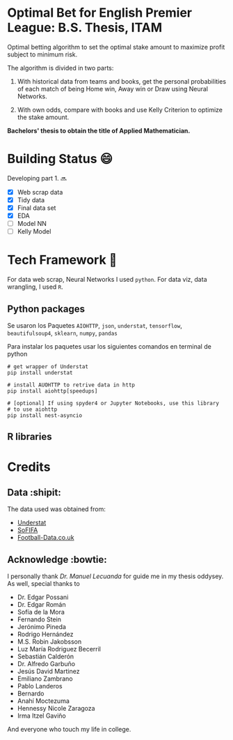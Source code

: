 # Optimal Bet for English Premier League: B.S. Thesis, ITAM

Optimal betting algorithm to set the optimal stake amount to maximize profit
subject to minimum risk.

The algorithm is divided in two parts:

1. With historical data from teams and books, get the personal probabilities
of each match of being Home win, Away win or Draw using Neural Networks.

2. With own odds, compare with books and use Kelly Criterion to optimize the stake amount.

**Bachelors' thesis to obtain the title of Applied Mathematician.**

# Building Status :smile:

Developing part 1. :soon:

- [x] Web scrap data
- [X] Tidy data
- [X] Final data set
- [X] EDA
- [ ] Model NN
- [ ] Kelly Model

# Tech Framework :snake:
For data web scrap, Neural Networks I used `python`. For data viz, data wrangling, I used `R`.

## Python packages
Se usaron los Paquetes `AIOHTTP`, `json`, `understat`, `tensorflow`, `beautifulsoup4`, `sklearn`, `numpy`, `pandas`


Para instalar los paquetes usar los siguientes comandos en terminal de python

```
# get wrapper of Understat
pip install understat

# install AUOHTTP to retrive data in http
pip install aiohttp[speedups]

# [optional] If using spyder4 or Jupyter Notebooks, use this library
# to use aiohttp
pip install nest-asyncio
```

## R libraries


# Credits

## Data :shipit:

The data used was obtained from:
- [Understat](!https://understat.com/)
- [SoFIFA](!https://sofifa.com/teams)
- [Football-Data.co.uk](!https://www.football-data.co.uk/)

## Acknowledge :bowtie:
I personally thank _Dr. Manuel Lecuanda_ for guide me in my thesis oddysey.
As well, special thanks to
- Dr. Edgar Possani
- Dr. Edgar Román
- Sofía de la Mora
- Fernando Stein
- Jerónimo Pineda
- Rodrigo Hernández
- M.S. Robin Jakobsson
- Luz María Rodriguez Becerril
- Sebastián Calderón
- Dr. Alfredo Garbuño
- Jesús David Martinez
- Emiliano Zambrano
- Pablo Landeros
- Bernardo
- Anahí Moctezuma
- Hennessy Nicole Zaragoza
- Irma Itzel Gaviño

And everyone who touch my life in college.
